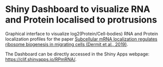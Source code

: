 Shiny Dashboard to visualize RNA and Protein localised to protrusions
===============

Graphical interface to visualize log2(Protein/Cell-bodies) RNA and Protein localization profiles for the paper [Subcellular mRNA localization regulates ribosome biogenesis in migrating cells (Dermit et al., 2019)](https://www.biorxiv.org/content/10.1101/829739v1). 

The Dashboard can be directly accessed in the Shiny Apps webpage: https://clif.shinyapps.io/RPmRNA/.
